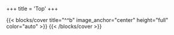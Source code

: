 +++
title = 'Top'
+++

{{< blocks/cover title="^^b" image_anchor="center" height="full" color="auto" >}}
{{< /blocks/cover >}}
